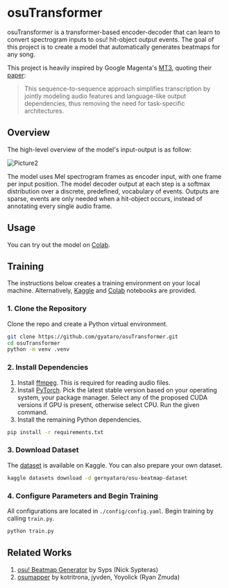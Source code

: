 # osuTransformer

osuTransformer is a transformer-based encoder-decoder that can learn to convert spectrogram inputs to osu! hit-object output events. The goal of this project is to create a model that automatically generates beatmaps for any song.

This project is heavily inspired by Google Magenta's [MT3](https://github.com/magenta/mt3), quoting their [paper](https://magenta.tensorflow.org/transcription-with-transformers):

> This sequence-to-sequence approach simplifies transcription by jointly modeling audio features and language-like output dependencies, thus removing the need for task-specific architectures.

## Overview

The high-level overview of the model's input-output is as follow:

![Picture2](https://user-images.githubusercontent.com/28675590/201044116-1384ad72-c540-44db-a285-7319dd01caad.svg)

The model uses Mel spectrogram frames as encoder input, with one frame per input position. The model decoder output at each step is a softmax distribution over a discrete, predefined, vocabulary of events. Outputs are sparse, events are only needed when a hit-object occurs, instead of annotating every single audio frame.

## Usage

You can try out the model on [Colab](https://colab.research.google.com/drive/1HJhyPwhf4uBJt4zbk2BwfXoVU_6mpmfW?usp=sharing).

## Training

The instructions below creates a training environment on your local machine. Alternatively, [Kaggle](https://www.kaggle.com/code/gernyataro/osutransformer-public/notebook) and [Colab](https://colab.research.google.com/drive/1V4WwZKlzQfqznFiEgw4lR04mjpriFKCC?usp=sharing) notebooks are provided.

### 1. Clone the Repository

Clone the repo and create a Python virtual environment.

```sh
git clone https://github.com/gyataro/osuTransformer.git
cd osuTransformer
python -m venv .venv
```

### 2. Install Dependencies

1. Install [ffmpeg](http://www.ffmpeg.org/). This is required for reading audio files.
2. Install [PyTorch](https://pytorch.org/get-started/locally/). Pick the latest stable version based on your operating system, your package manager. Select any of the proposed CUDA versions if GPU is present, otherwise select CPU. Run the given command.
3. Install the remaining Python dependencies.

```sh
pip install -r requirements.txt
```

### 3. Download Dataset

The [dataset](https://www.kaggle.com/datasets/gernyataro/osu-beatmap-dataset) is available on Kaggle. You can also prepare your own dataset.

```sh
kaggle datasets download -d gernyataro/osu-beatmap-dataset
```

### 4. Configure Parameters and Begin Training

All configurations are located in `./config/config.yaml`. Begin training by calling `train.py`.

```sh
python train.py
```

## Related Works

1. [osu! Beatmap Generator](https://github.com/Syps/osu_beatmap_generator) by Syps (Nick Sypteras)
2. [osumapper](https://github.com/kotritrona/osumapper) by kotritrona, jyvden, Yoyolick (Ryan Zmuda)
